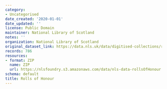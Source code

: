 ```yaml
---
category:
- Uncategorised
date_created: '2020-01-01'
date_updated: ''
license: Public Domain
maintainer: National Library of Scotland
notes: ''
organization: National Library of Scotland
original_dataset_link: https://data.nls.uk/data/digitised-collections/rolls-of-honour/
records: 786
resources:
- format: ZIP
  name: ZIP
  url: https://nlsfoundry.s3.amazonaws.com/data/nls-data-rollsOfHonour.zip
schema: default
title: Rolls of Honour
---
```

